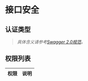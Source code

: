 # 接口安全

## <a id="authentication"></a>认证类型
> *具体含义请参考[Swagger 2.0规范](https://github.com/OAI/OpenAPI-Specification/blob/master/versions/2.0.md#security-scheme-object)。*


## <a id="permissions"></a>权限列表
权限 | 说明
:----|:----
